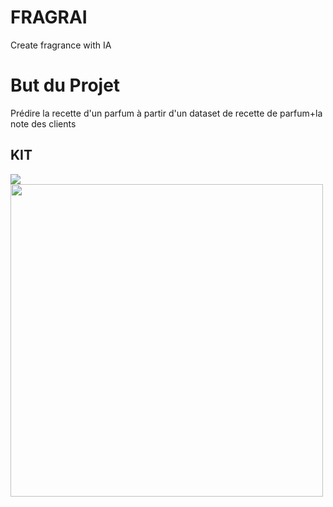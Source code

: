 # FRAGRAI
Create fragrance with IA
# But du Projet
Prédire la recette d'un parfum à partir d'un dataset de recette de parfum+la note des clients

## KIT 
<img src="https://img.icons8.com/color/48/000000/python.png"/>
<img src="https://img.icons8.com/color/344/tensorflow.png"/ width="500" height="500">
